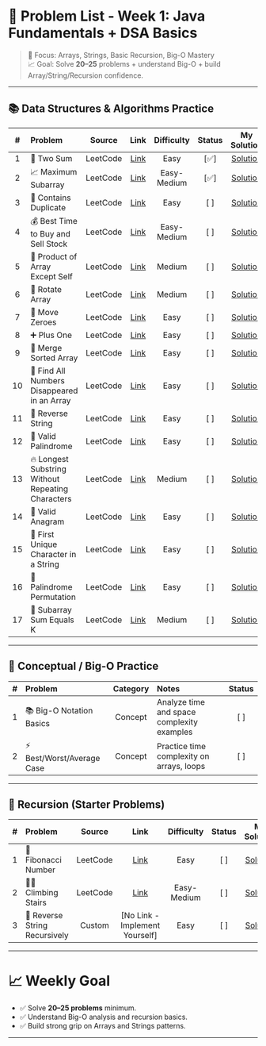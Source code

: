 # 📑 Problem List - Week 1: Java Fundamentals + DSA Basics

> 🎯 Focus: Arrays, Strings, Basic Recursion, Big-O Mastery  
> 📈 Goal: Solve **20–25** problems + understand Big-O + build Array/String/Recursion confidence.

---

## 📚 Data Structures & Algorithms Practice

| #  | Problem                                           |  Source  |                                         Link                                          | Difficulty  | Status | My Solution  |
|:--:|:--------------------------------------------------|:--------:|:-------------------------------------------------------------------------------------:|:-----------:|:------:|:------------:|
| 1  | 🧮 Two Sum                                        | LeetCode |                    [Link](https://leetcode.com/problems/two-sum/)                     |    Easy     |  [✅]   | [Solution]() |
| 2  | 📈 Maximum Subarray                               | LeetCode |                [Link](https://leetcode.com/problems/maximum-subarray/)                | Easy-Medium |  [✅]   | [Solution]() |
| 3  | 🔎 Contains Duplicate                             | LeetCode |               [Link](https://leetcode.com/problems/contains-duplicate/)               |    Easy     |  [ ]   | [Solution]() |
| 4  | 💰 Best Time to Buy and Sell Stock                | LeetCode |        [Link](https://leetcode.com/problems/best-time-to-buy-and-sell-stock/)         | Easy-Medium |  [ ]   | [Solution]() |
| 5  | 🛒 Product of Array Except Self                   | LeetCode |          [Link](https://leetcode.com/problems/product-of-array-except-self/)          |   Medium    |  [ ]   | [Solution]() |
| 6  | 🔄 Rotate Array                                   | LeetCode |                  [Link](https://leetcode.com/problems/rotate-array/)                  |   Medium    |  [ ]   | [Solution]() |
| 7  | 🧹 Move Zeroes                                    | LeetCode |                  [Link](https://leetcode.com/problems/move-zeroes/)                   |    Easy     |  [ ]   | [Solution]() |
| 8  | ➕ Plus One                                        | LeetCode |                    [Link](https://leetcode.com/problems/plus-one/)                    |    Easy     |  [ ]   | [Solution]() |
| 9  | 🔗 Merge Sorted Array                             | LeetCode |               [Link](https://leetcode.com/problems/merge-sorted-array/)               |    Easy     |  [ ]   | [Solution]() |
| 10 | 👻 Find All Numbers Disappeared in an Array       | LeetCode |    [Link](https://leetcode.com/problems/find-all-numbers-disappeared-in-an-array/)    |    Easy     |  [ ]   | [Solution]() |
| 11 | 🔄 Reverse String                                 | LeetCode |                 [Link](https://leetcode.com/problems/reverse-string/)                 |    Easy     |  [ ]   | [Solution]() |
| 12 | 🧪 Valid Palindrome                               | LeetCode |                [Link](https://leetcode.com/problems/valid-palindrome/)                |    Easy     |  [ ]   | [Solution]() |
| 13 | 🔥 Longest Substring Without Repeating Characters | LeetCode | [Link](https://leetcode.com/problems/longest-substring-without-repeating-characters/) |   Medium    |  [ ]   | [Solution]() |
| 14 | 🧩 Valid Anagram                                  | LeetCode |                 [Link](https://leetcode.com/problems/valid-anagram/)                  |    Easy     |  [ ]   | [Solution]() |
| 15 | 🎯 First Unique Character in a String             | LeetCode |       [Link](https://leetcode.com/problems/first-unique-character-in-a-string/)       |    Easy     |  [ ]   | [Solution]() |
| 16 | 🧠 Palindrome Permutation                         | LeetCode |             [Link](https://leetcode.com/problems/palindrome-permutation/)             |    Easy     |  [ ]   | [Solution]() |
| 17 | 🧩 Subarray Sum Equals K                          | LeetCode |             [Link](https://leetcode.com/problems/subarray-sum-equals-k/)              |   Medium    |  [ ]   | [Solution]() |

---

## 🔎 Conceptual / Big-O Practice

| # | Problem | Category | Notes | Status |
|:-:|:--------|:--------:|:------|:------:|
| 1 | 📚 Big-O Notation Basics | Concept | Analyze time and space complexity examples | [ ] |
| 2 | ⚡ Best/Worst/Average Case | Concept | Practice time complexity on arrays, loops | [ ] |

---

## 🧠 Recursion (Starter Problems)

| # | Problem | Source | Link | Difficulty | Status | My Solution |
|:-:|:--------|:------:|:----:|:----------:|:------:|:-----------:|
| 1 | 🔁 Fibonacci Number | LeetCode | [Link](https://leetcode.com/problems/fibonacci-number/) | Easy | [ ] | [Solution]() |
| 2 | 🧗‍♂️ Climbing Stairs | LeetCode | [Link](https://leetcode.com/problems/climbing-stairs/) | Easy-Medium | [ ] | [Solution]() |
| 3 | 🔄 Reverse String Recursively | Custom | [No Link - Implement Yourself] | Easy | [ ] | [Solution]() |

---

# 📈 Weekly Goal
- ✅ Solve **20–25 problems** minimum.
- ✅ Understand Big-O analysis and recursion basics.
- ✅ Build strong grip on Arrays and Strings patterns.

---